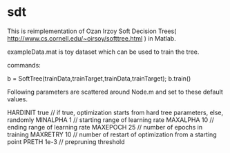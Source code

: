 # sdt

This is reimplementation of Ozan Irzoy Soft Decision Trees( http://www.cs.cornell.edu/~oirsoy/softtree.html ) in Matlab.

exampleData.mat is toy dataset which can be used to train the tree.

commands:

b = SoftTree(trainData,trainTarget,trainData,trainTarget);
b.train()

Following parameters are scattered around Node.m and set to these default values.

HARDINIT true     // if true, optimization starts from hard tree parameters, else, randomly
MINALPHA 1        // starting range of learning rate
MAXALPHA 10       // ending range of learning rate
MAXEPOCH 25       // number of epochs in training
MAXRETRY 10       // number of restart of optimization from a starting point
PRETH 1e-3        // prepruning threshold
